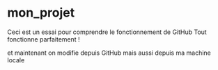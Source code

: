 # mon_projet
Ceci est un essai pour comprendre le fonctionnement de GitHub
Tout fonctionne parfaitement !

et maintenant on modifie depuis GitHub
mais aussi depuis ma machine locale


